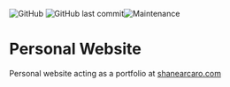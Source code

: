 ![GitHub](https://img.shields.io/github/license/shanearcaro/shanearcaro.github.io) ![GitHub last commit](https://img.shields.io/github/last-commit/shanearcaro/shanearcaro.github.io)![Maintenance](https://img.shields.io/maintenance/yes/2020)

# Personal Website 

Personal website acting as a portfolio at [shanearcaro.com](shanearcaro.com)

